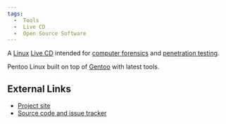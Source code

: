 ```yaml
---
tags:
  -  Tools
  -  Live CD
  -  Open Source Software
---
```

A [Linux](linux.md) [Live CD](live_cd.md) intended for
[computer forensics](computer_forensics.md) and [penetration
testing](penetration_testing.md).

Pentoo Linux built on top of [Gentoo](gentoo.md) with latest
tools.

## External Links

- [Project site](http://pentoo.ch/)
- [Source code and issue tracker](http://code.google.com/p/pentoo/)